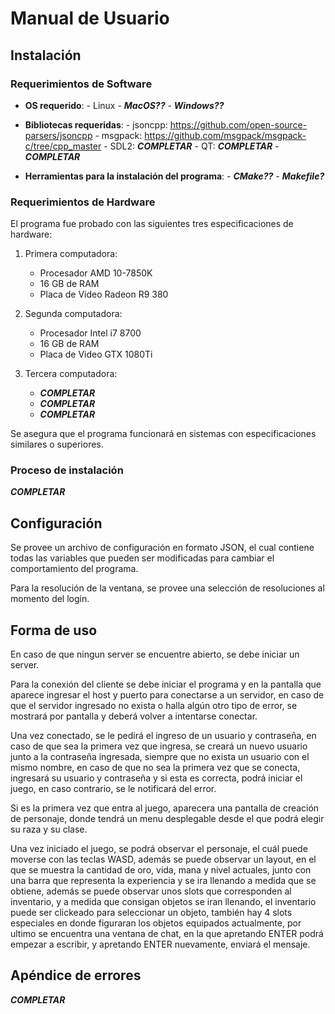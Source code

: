 # Manual de Usuario

## Instalación

### Requerimientos de Software

- **OS requerido**: 
        - Linux
        - ***MacOS??***
        - ***Windows??***

- **Bibliotecas requeridas**:
        - jsoncpp: https://github.com/open-source-parsers/jsoncpp
        - msgpack: https://github.com/msgpack/msgpack-c/tree/cpp_master
        - SDL2: ***COMPLETAR***
        - QT: ***COMPLETAR***
        - ***COMPLETAR***

- **Herramientas para la instalación del programa**:
        - ***CMake??***
        - ***Makefile?***

### Requerimientos de Hardware

El programa fue probado con las siguientes tres especificaciones de hardware:

1. Primera computadora:

    - Procesador AMD 10-7850K
    - 16 GB de RAM
    - Placa de Video Radeon R9 380

2. Segunda computadora:

    - Procesador Intel i7 8700
    - 16 GB de RAM
    - Placa de Video GTX 1080Ti

2. Tercera computadora:

    - ***COMPLETAR***
    - ***COMPLETAR***
    - ***COMPLETAR***

Se asegura que el programa funcionará en sistemas con especificaciones similares o superiores.

### Proceso de instalación

***COMPLETAR***

## Configuración

Se provee un archivo de configuración en formato JSON, el cual contiene todas las variables que pueden ser modificadas para cambiar el comportamiento del programa.

Para la resolución de la ventana, se provee una selección de resoluciones al momento del login.

## Forma de uso

En caso de que ningun server se encuentre abierto, se debe iniciar un server.

Para la conexión del cliente se debe iniciar el programa y en la pantalla que aparece ingresar el host y puerto para conectarse a un servidor, en caso de que el servidor ingresado no exista o halla algún otro tipo de error, se mostrará por pantalla y deberá volver a intentarse conectar.

Una vez conectado, se le pedirá el ingreso de un usuario y contraseña, en caso de que sea la primera vez que ingresa, se creará un nuevo usuario junto a la contraseña ingresada, siempre que no exista un usuario con el mismo nombre, en caso de que no sea la primera vez que se conecta, ingresará su usuario y contraseña y si esta es correcta, podrá iniciar el juego, en caso contrario, se le notificará del error.

Si es la primera vez que entra al juego, aparecera una pantalla de creación de personaje, donde tendrá un menu desplegable desde el que podrá elegir su raza y su clase.

Una vez iniciado el juego, se podrá observar el personaje, el cuál puede moverse con las teclas WASD, además se puede observar un layout, en el que se muestra la cantidad de oro, vida, mana y nivel actuales, junto con una barra que representa la experiencia y se ira llenando a medida que se obtiene, además se puede observar unos slots que corresponden al inventario, y a medida que consigan objetos se iran llenando, el inventario puede ser clickeado para seleccionar un objeto, también hay 4 slots especiales en donde figuraran los objetos equipados actualmente, por ultimo se encuentra una ventana de chat, en la que apretando ENTER podrá empezar a escribir, y apretando ENTER nuevamente, enviará el mensaje.

## Apéndice de errores

***COMPLETAR***